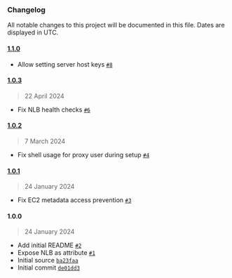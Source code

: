 ### Changelog

All notable changes to this project will be documented in this file. Dates are displayed in UTC.

#### [1.1.0](https://github.com/isotoma/ec2-bastion-cdk/compare/1.0.3...1.1.0)

- Allow setting server host keys [`#8`](https://github.com/isotoma/ec2-bastion-cdk/pull/8)

#### [1.0.3](https://github.com/isotoma/ec2-bastion-cdk/compare/1.0.2...1.0.3)

> 22 April 2024

- Fix NLB health checks [`#6`](https://github.com/isotoma/ec2-bastion-cdk/pull/6)

#### [1.0.2](https://github.com/isotoma/ec2-bastion-cdk/compare/1.0.1...1.0.2)

> 7 March 2024

- Fix shell usage for proxy user during setup [`#4`](https://github.com/isotoma/ec2-bastion-cdk/pull/4)

#### [1.0.1](https://github.com/isotoma/ec2-bastion-cdk/compare/1.0.0...1.0.1)

> 24 January 2024

- Fix EC2 metadata access prevention [`#3`](https://github.com/isotoma/ec2-bastion-cdk/pull/3)

#### 1.0.0

> 24 January 2024

- Add initial README [`#2`](https://github.com/isotoma/ec2-bastion-cdk/pull/2)
- Expose NLB as attribute [`#1`](https://github.com/isotoma/ec2-bastion-cdk/pull/1)
- Initial source [`ba23faa`](https://github.com/isotoma/ec2-bastion-cdk/commit/ba23faa645675a61015f44d0e996c8d90c5a8a27)
- Initial commit [`de01dd3`](https://github.com/isotoma/ec2-bastion-cdk/commit/de01dd30308441b100867e2f6465addd42e4798e)
